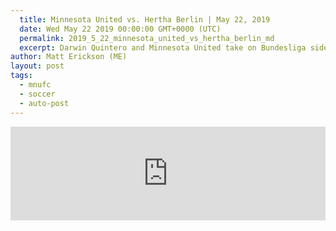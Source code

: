 ```yaml
---
  title: Minnesota United vs. Hertha Berlin | May 22, 2019
  date: Wed May 22 2019 00:00:00 GMT+0000 (UTC)
  permalink: 2019_5_22_minnesota_united_vs_hertha_berlin_md
  excerpt: Darwin Quintero and Minnesota United take on Bundesliga side Hertha Berlin in a mid-week friendly at Allianz Field.
author: Matt Erickson (ME)
layout: post
tags:
  - mnufc
  - soccer
  - auto-post
---
```

<div class='soccer-video-wrapper'>
    <iframe class='soccer-video' width='100%' height='auto' frameborder='0' allowfullscreen src="https://www.mnufc.com/iframe-video?brightcove_id=6040080777001&brightcove_player_id=default&brightcove_account_id=5534894110001"></iframe>
  </div>